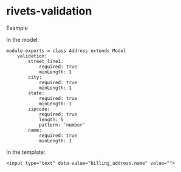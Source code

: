 rivets-validation
=================

Example

In the model:
    
    module.exports = class Address extends Model
        validation:
            street_line1:
                required: true
                minLength: 1
            city:
                required: true
                minLength: 1
            state:
                required: true
                minLength: 1
            zipcode:
                required: true
                length: 5
                pattern: 'number'
            name:
                required: true
                minLength: 1



In the template:
    
    <input type="text" data-value="billing_address.name" value="">
